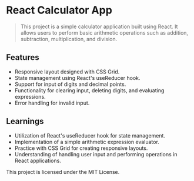 # React Calculator App

>This project is a simple calculator application built using React. It allows users to perform basic arithmetic operations such as addition, subtraction, multiplication, and division.

## Features

- Responsive layout designed with CSS Grid.
- State management using React's useReducer hook.
- Support for input of digits and decimal points.
- Functionality for clearing input, deleting digits, and evaluating expressions.
- Error handling for invalid input.

## Learnings

- Utilization of React's useReducer hook for state management.
- Implementation of a simple arithmetic expression evaluator.
- Practice with CSS Grid for creating responsive layouts.
- Understanding of handling user input and performing operations in React applications.

This project is licensed under the MIT License.
